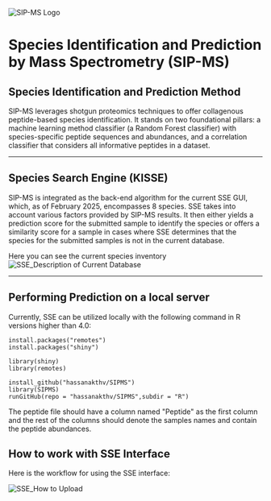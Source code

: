![SIP-MS Logo](https://github.com/hassanakthv/SIPMS/assets/43888767/70437bd0-88f8-4591-8b08-c4f5215e6713)
# Species Identification and Prediction by Mass Spectrometry (SIP-MS) 

## Species Identification and Prediction Method

SIP-MS leverages shotgun proteomics techniques to offer collagenous peptide-based species identification. It stands on two foundational pillars: a machine learning method classifier (a Random Forest classifier) with species-specific peptide sequences and abundances, and a correlation classifier that considers all informative peptides in a dataset.
***

## Species Search Engine (KISSE)

SIP-MS is integrated as the back-end algorithm for the current SSE GUI, which, as of February 2025, encompasses 8 species. SSE takes into account various factors provided by SIP-MS results. It then either yields a prediction score for the submitted sample to identify the species or offers a similarity score for a sample in cases where SSE determines that the species for the submitted samples is not in the current database.


Here you can see the current species inventory
![SSE_Description of Current Database](https://github.com/hassanakthv/SIPMS/assets/43888767/b38933a0-56c3-4b79-b6b5-5944f864477b)
***
## Performing Prediction on a local server
Currently, SSE can be utilized locally with the following command in R versions higher than 4.0:

```
install.packages("remotes")
install.packages("shiny")

library(shiny)
library(remotes)

install_github("hassanakthv/SIPMS")
library(SIPMS)
runGitHub(repo = "hassanakthv/SIPMS",subdir = "R")
```
The peptide file should have a column named "Peptide" as the first column and the rest of the columns should denote the samples names and contain the peptide abundances.

## How to work with SSE Interface
Here is the workflow for using the SSE interface:

![SSE_How to Upload](https://github.com/user-attachments/assets/ffb0a0f9-3dbc-4345-b051-3b49ba62b564)



